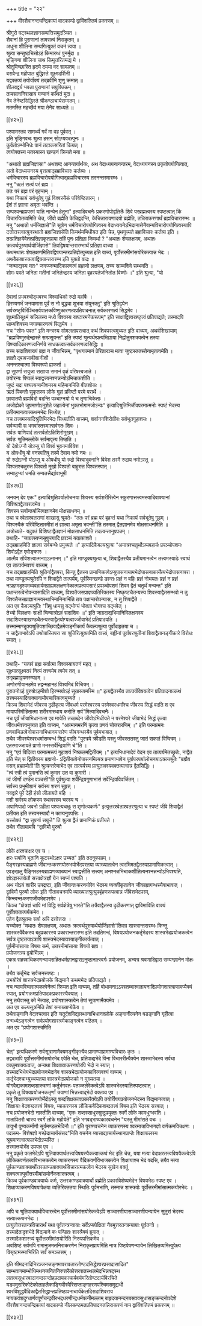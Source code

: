 +++
title = "२२"

+++
वीरशैवानन्दचन्द्रिकायां वादकाण्डे द्वाविंशतितमं प्रकरणम् ॥  
  
श्रीगुरो षट्स्थलज्ञानसम्पत्तिसमुदञ्चित ।  
शैवानां हि पुराणानां तामसत्वं निराकृतम् ॥  
अधुना शीलिना सम्यगित्युक्तं वचनं त्वया ।  
श्रुत्वा सन्तुष्टचित्तोऽहं किमारब्धं पुनर्मुदा ॥  
भृङ्गिणा शीलिना चाथ किमुत्तरितमद्य मे ।  
श्रोतुमिच्छास्ति हृदये दयया वद साम्प्रतम् ॥  
बसवेन्द्र महीपाल बुद्धिस्ते सूक्ष्मदर्शिनी ।  
यद्वक्तव्यं तयोर्वाक्यं तद्ब्रवीमि शृणु क्रमात् ॥  
शीलवद्वर्य भवता पुराणानां सयुक्तिकम् ।  
तामसत्वनिरासाय यन्मानं कथितं मुदा ॥  
नैव तेनेष्टसिद्धिस्ते श्रीकण्ठाचार्यसम्मतम् ।  
मतमस्ति महच्छैवं मया तेनैव साध्यते ॥

[[४२५]]

पश्यामस्तव सामर्थ्यं गर्वं मा वह पूर्ववत् ।  
इति भृङ्गिवचः श्रुत्वा हसन् सोऽप्यवदत्पुनः ॥  
कुर्वतोऽम्भोनिधेः पानं तटाकसरितां कियत् ।  
त्वयोक्तस्य मतस्यास्य खण्डनं क्रियते मया ॥  
  
"अथातो ब्रह्मजिज्ञासा" अथशब्द आनन्तर्यार्थकः, अथ वेदाध्ययनानन्तरम्, वेदाध्ययनस्य प्रकृतोपयोगित्वात्, अतो वेदाध्ययनस्य वृत्तत्वाद्ब्रह्मविचारः कर्तव्यः ।  
धर्मविचारस्य ब्रह्मविचारोपयोगित्वाद्ब्रह्मविचारस्य तदनन्तरमारम्भः ।  
ननु "ऋतं सत्यं परं ब्रह्म ।  
ततः परं ब्रह्म परं बृहन्तम् ।  
यथा निकायं सर्वभूतेषु गूढं विश्वस्यैकं परिवेष्टितारम् ।  
ईशं तं ज्ञात्वा अमृता भवन्ति ।  
सम्पश्यन्ब्रह्मपरमं याति नान्येन हेतुना" इत्यादिवचनैः प्रकरणोपोद्वलितैः शिवे परब्रह्मत्वस्य स्पष्टत्वात् किं विचारयितव्यमिति चेन्न, जीवो ब्रह्मेति केचिद्वदन्ति, केचिन्नारायणादयो ब्रह्मेति, तन्निराकरणार्थं ब्रह्मविचारारम्भः ॥  
ननु "अथातो धर्मजिज्ञासे"ति सूत्रेण धर्मविचारोपयोगित्वस्य वेदाध्ययनेऽभिदानात्तेनैवान्यविचारोपयोगित्वस्यापि दत्तोत्तरत्वात्पुनरथातो ब्रह्मजिज्ञासेति किमर्थमभिधीयत इति चेन्न, पृथगुच्यते ब्रह्मविचारः कर्तव्य इति ।   
तत्प्रतिज्ञयैवैतत्प्रतिज्ञाकृतप्राया तर्हि पुनः प्रतिज्ञा किमर्था ? "अथातः शेषलक्षणम्, अथातः क्रत्वर्थपुरुषार्थयोर्जिज्ञासे" तिवद्विषयान्तरारम्भार्थं प्रतिज्ञा वाच्या ।  
कथमथातः शेषलक्षणमितिवद्विषयान्तरप्रतिज्ञेत्युच्यत इति वाच्यं, पूर्वोत्तरमीमांसयोरेकत्वान्न भेदः ।   
अथवैकशास्त्रत्वाद्विषयान्तरारम्भ इति युक्तो वादः ॥  
"जन्माद्यस्य यतः" जगज्जन्मादिकारणत्वं ब्रह्मणो लक्षणम्, तच्च साम्बशिवे सम्भवति ।  
शोमः पवते जनिता मतीनां जनितेन्द्रस्य जनिता बृहस्पतेर्जनितोत विष्णोः ।" इति श्रुत्या, "यो

[[४२६]]

देवानां प्रभवश्चोद्भवश्च विश्वाधिको रुद्रो महर्षिः ।   
हिरण्यगर्भं जनयामास पूर्वं स नो बुद्ध्या शुभया संयुनक्तु" इति श्रुतिद्वयेन सर्वस्रष्टृविरिञ्चिसर्वपालकविष्णुकारणत्वप्रतिपादनात् सर्वकारणत्वं सिद्धमेव ।  
शूक्ष्मातिसूक्ष्मं सलिलस्य मध्ये विश्वस्य स्रष्टारमनेकरूपम्" इति साक्षाद्विश्वस्रष्टृत्वं प्रतिपाद्यते; तस्मादपि साम्बशिवस्य जगत्कारणत्वं सिद्धमेव ।  
नच "सोमः पवत" इति मन्त्रस्य सोमलतापरत्वात् कथं शिवपरत्वमुच्यत इति वाच्यम्, अथर्वशिखायाम् "ब्रह्मविष्णुरुद्रेन्द्रास्ते सम्प्रसूयन्त" इति स्पष्टं श्रुत्यर्थम्प्रत्यभिज्ञाया निह्नोतुमशक्यत्वेन तस्या विष्ण्वादिकारणत्वनिर्णये साधकत्वात्सर्वकारणत्वसिद्धिः ॥  
तच्च सदाशिवाख्यं ब्रह्म न जीवाभिन्नम्, "पृथगात्मानं प्रेरितारञ्च मत्वा जुष्टस्ततस्तेनामृतत्वमेति ।  
ज्ञाज्ञौ द्बावजावीशानीशौ ।   
अनन्तश्चात्मा विश्वरूपो ह्यकर्ता ।  
द्वा सुपर्णा सयुजा सखाया समानं वृक्षं परिषस्वजाते ।  
तयोरन्यः पिप्पलं स्वाद्वत्त्यनश्नन्नन्योऽभिचाकशीति ।  
जुष्टं यदा पश्यत्यन्यमीशमस्य महिमानमिति वीतशोकः ।  
ऋतं पिबन्तौ सुकृतस्य लोके गुहां प्रविष्टौ परमे परार्थे ।  
छायातपौ ब्रह्मविदो वदन्ति पञ्चाग्नयो ये च तृणाचिकेताः ।  
अजोह्येको जुषमाणोऽनुशेते जहात्येनां भुक्तभोगामजोऽन्यः" इत्यादिश्रुतिभिर्जीवपरमात्मनोः स्पष्टं भेदस्य प्रतीयमानत्वात्कथमभेदः सिध्येत् ।  
नच तत्त्वमस्यादिश्रुतिभिरभेदः सिध्यतीति वाच्यम्, शर्वाननशिरोग्रीवः सर्वभूतगुहाशयः ।   
सर्वव्यापी स भगवांस्तस्मात्सर्वगतः शिवः ।  
सर्वतः पाणिपादं तत्सर्वतोऽक्षिशिरोमुखम् ।  
सर्वतः श्रुतिमल्लोके सर्वमावृत्य तिष्ठति ।  
यो देवोऽग्नौ योऽप्सु यो विश्वं भुवनमाविवेश ।  
य ओषधीषु यो वनस्पतिषु तस्मै देवाय नमो नमः ॥  
यो रुद्रोऽग्नौ योऽप्सु य ओषधीषु यो रुद्रो विश्वाभुवनानि विवेश तस्मै रुद्राय नमोऽस्तु ॥  
विश्वतश्चक्षुरुत विश्वतो मुखो विश्वतो बाहुरुत विश्वतस्पात् ।  
सम्बाहुभ्यां धमति सम्पतत्त्रैर्द्यावाभूमी

[[४२७]]

जनयन् देव एकः" इत्यादिश्रुतिपर्यालोचनया शिवस्य सर्वशरीरित्वेन स्फुरणात्तत्त्वमस्यादिवाक्यानां विशिष्टाद्वैतपरत्वमेव ।  
शिवस्य सर्वान्तर्यामित्वज्ञानमेव मोक्षसाधनम् ॥  
तथा च श्वेताश्वतराणां शाखासु श्रूयते- "ततः परं ब्रह्म परं बृहन्तं यथा निकायं सर्वभूतेषु गूढम् ।   
विश्वस्यैकं परिवेष्टितारमीशं तं ज्ञात्वा अमृता भवन्ती"ति तस्मात् द्वैतज्ञानमेव मोक्षसाधनमिति ॥  
अत्रोच्यते- यदुक्तं विशिष्टाद्वैतज्ञानं मोक्षसाधनमिति तदत्यन्तानुपपन्नम् ।  
तथाहि- "जाग्रत्स्वप्नसुषुप्त्यादि प्रपञ्चं यत्प्रकाशते ।  
तद्ब्रह्माहमिति ज्ञात्वा सर्वबन्धैः प्रमुच्यते ॥" इत्यादिकैवल्यश्रुत्या "अमात्रश्चतुर्थोऽव्यवहार्यः प्रपञ्चोपशमः शिवोऽद्वैत एवोङ्कारः ।  
आत्मैव संविशत्यात्मनाऽऽत्मानम् ।" इति माण्डूक्यश्रुत्या च, शिवाद्वैतस्यैव प्रतीयमानत्वेन तत्त्वमस्यादेः स्वार्थ एव तात्पर्यमवश्यं वाच्यम् ।  
नच तद्ब्रह्माहमिति श्रुतिर्नाद्वैतपरा, किन्तु द्वैतस्य प्रामाणिकत्वेऽप्युपासनायामभेदोपासनाकार्येत्यभेदोपासनापरा ।  
तथा माण्डूक्यश्रुतेरपि न शिवाद्वैते तात्पर्यम्, पूर्वस्मिन्खण्डे ङान्तः प्रज्ञं न बहिः प्रज्ञं नोभयतः प्रज्ञं न प्रज्ञं नाप्रज्ञमदृश्यमव्यवहार्यमग्राह्यमलक्षणमेकात्मप्रत्ययसारं प्रपञ्चोपशमं शिवम द्वैतं चतुर्थं मन्यन्त" इति पक्षान्तरत्वेनोपन्यासादिति वाच्यम्, विश्वतैजसप्राज्ञव्यतिरिक्तस्य निष्कृष्टचैतन्यस्य शिवस्याद्वैतसम्भवो न तु विश्वतैजसप्राज्ञानामवस्थाभिमानिनामिति तत्र पक्षान्तरोपन्यासः, न तु शिवाद्वैते ।  
अत एव कैवल्यश्रुतिः "त्रिषु धामसु यद्भोग्यं भोक्ता भोगश्च यद्भवेत् ।  
तेभ्यो विलक्षणः साक्षी चिन्मात्रोऽहं सदाशिवः ॥" इति जाग्रदाद्यभिमानिविलक्षणस्य सदाशिवस्याखण्डचैतन्यस्याद्वैतयोग्यत्वाज्जीवाभेदं प्रतिपादयति ।   
तस्मान्माण्डूक्यश्रुतिवशाच्छिवाद्वैतमेवाङ्गीकार्यं कैवल्यश्रुत्या पूर्वोदाहृतया च ।  
न चाद्वैताभावेऽपि तथोपास्तिपरा सा श्रुतिरित्युक्तमिति वाच्यं, बह्वीनां पूर्वापरश्रुतीनां शिवाद्वैतानङ्गीकारे विरोधः स्यात् ।

[[४२८]]

तथाहि- "यत्परं ब्रह्म सर्वात्मा विश्वस्यायतनं महत् ।   
सूक्ष्मात्सूक्ष्मतरं नित्यं तत्त्वमेव त्वमेव तत् ॥  
तद्ब्रह्माद्वयमस्म्यहम् ।  
अणोरणीयानहमेव तद्वन्महानहं विश्वमिदं विचित्रम् ।  
पुरातनोऽहं पुरुषोऽहमीशो हिरण्मयोऽहं सुखरूपमस्मि ॥" इत्यद्वैतस्यैव तात्पर्यविषयत्वेन प्रतिपादनात्कथं तत्त्वमस्यादिवाक्यानामौपचारिकत्वमुच्यते ।  
किञ्च शिवाभेदं जीवस्य दृढीकृत्य जीवधर्म परमेश्वरस्य परमेश्वरधर्मांश्च जीवस्य सिद्धं वदति श एव मायापरिमौहितात्मा शरीरमास्थाय करोति सर्व"मित्यादिवचनैः ।  
नच पूर्वं जीवाभिधानात्स एव मायेति तच्छब्देन जीवोऽभिधीयते न परमेश्वरे जीवाभेदं सिद्धं कृत्वा जीवधर्मवत्त्वमुच्यत इति वाच्यम्, "आत्मानमरणिं कृत्वा प्रणवं चोत्तरारणिम् ।" इति परमात्मनः प्रणवाभिन्नत्वेनोपासनाभिधानमन्तरेण जीवगन्धस्यैव पूर्वमभावात् ।  
तथैव जीवस्येश्वरधर्मासम्बन्धं सिद्धं वदति "पुरत्रये क्रीडति यस्तु जीवस्ततस्तु जातं सकलं विचित्रम् ।  
एतस्माज्जायते प्राणो मनस्सर्वेन्द्रियाणि चे"ति ।  
ननु "एवं विदित्वा परमात्मरूपं गुहाशयं निष्कलमद्वितीयम् ।" इत्यभिधानादेवं वेदन एव तात्पर्यमेतच्छ्रुतेः, नाद्वैत इति चेत् स द्वितीयस्य ब्रह्मणो- ऽद्वितीयत्वेनोपासनमित्यत्र प्रमाणाभावेन पूर्वापरपर्यालोचनयाऽत्रत्यश्रुतेः "ब्रह्मैव वसन् ब्रह्माप्येती"ति श्रुत्यन्तरेणाभेद एव तात्पर्यस्य प्रत्युतावश्यवक्तव्यत्वान्न द्वैतसिद्धिः ।  
"त्वं स्त्री त्वं पुमानसि त्वं कुमार उत वा कुमारी ।  
त्वं जीर्णो दण्डेन वञ्चसी"ति पूर्वश्रुत्या शर्वेन्द्रियगुणाभासं सर्वेन्द्रियविवर्जितम् ।  
सर्वस्य प्रभुमीशानं सर्वस्य शरणं सुहृत् ।  
नवद्वारे पुरे देही हंसो लीलायते बहिः ।   
वशी सर्वस्य लोकस्य स्थावरस्य चरस्य च ।  
अपाणिपादो जवनो ग्रहीता पश्यत्यचक्षुः स शृणोत्यकर्णः" इत्युत्तरश्वेताश्वतरश्रुत्या च स्पष्टं जीवे शिवाद्वैतं प्रतीयत इति तत्त्वमस्यादौ न काप्यनुपपत्तिः ।  
यच्चोक्तं "द्वा सुपर्णा सयुजे" ति श्रुत्या द्वैतं प्रामाणिकं प्रतीयते ।  
तथैव गीतायामपि "द्वाविमौ पुरुषौ

[[४२९]]

लोके क्षरश्चाक्षर एव च ।  
क्षरः सर्वाणि भूतानि कूटस्थोऽक्षर उच्यत" इति तदनुपपन्नम् ।  
पैङ्गरहस्यब्राह्मणे जीवान्तःकरणयोरुभयोर्भेदपरतया व्याख्यातत्वेन त्वदभिमतद्वैतस्याप्रामाणिकत्वात् ।  
एवङ्खलु पैङ्गिरहस्यब्राह्मणव्याख्यानं स्वाद्वत्तीति सत्त्वम् अनश्नन्नभिचाकशीतित्यनश्नन्नन्योऽभिपश्यति, ज्ञोऽज्ञस्तावेतौ सत्त्वक्षेत्रज्ञौ येन स्वप्नं पश्यति ।  
अथ योऽयं शारीर उपद्रष्टा, इति जीवान्तःकरणयोरेव भेदस्य व्यक्तीकृतत्वेन जीवब्रह्मगन्धस्यैवाभावात् ।  
द्वाविमौ पुरुषौ लोक इति गीतावचनमपि व्याख्यातश्रुत्युपबृंहणरूपत्वान्न जीवेशभेदपरम्, किन्त्वन्तःकरणजीवभेदपरमेव ।  
किञ्च "क्षेत्रज्ञं चापि मां विद्धि सर्वक्षेत्रेषु भारते"ति तत्रैवाद्वैतस्य दृढीकरणात् द्वाविमाविति वाक्यं पूर्वोक्ततात्पर्यकमेव ।  
एतेन द्वैतश्रुतयः सर्वा अपि दत्तोत्तराः ।  
यच्चोक्त "मथातः शेषलक्षणम्, अथातः क्रत्वर्थपुरुषार्थयोर्जिज्ञासे"तिवन्न शास्त्रान्तरारम्भः किन्तु शास्त्रस्यैवैकस्य बहुप्रकारस्य प्रकारान्तरारम्भ इति तदतिमन्दं, विषयप्रयोजनकर्तृभेदस्य शास्त्रभेदप्रयोजकत्वेन सर्वत्र दृष्टतयाऽत्रापि शास्त्रभेदस्यावश्याङ्गीकार्यत्वात् ।   
पूर्वमीमांसायाः विषयः कर्म, उत्तरमीमांसायाः विषयो ब्रह्म ।   
प्रयोजनञ्च द्वयोर्भिन्नम् ।  
एकत्र सहस्राधिकरणन्यायसहितधर्मज्ञानद्वाराऽनुष्ठानात्स्वर्गः प्रयोजनम्, अन्यत्र श्रवणादिद्वारा सम्यग्ज्ञानेन मोक्षः ।  
तथैव कर्तृभेदः सर्वजनस्पष्टः ।  
उभयोरेवं शास्त्रभेदप्रयोजके विद्यमाने कथमभेदः प्रतिपाद्यते ।  
नच न्यायविचारात्मकत्वेनैक्यं क्रियत इति वाच्यम्, तर्हि बोधायनाऽऽपस्तम्बाश्वलायनादिप्रयोगशास्त्राणामप्यैक्यं स्यात्, प्रयोगक्रमप्रतिपादकप्रकारस्यैक्यात् ।  
ननु तथैवास्तु को नेत्याह, प्रयोगशास्त्रत्वेन तेषां सूत्राणामैक्यमेव ।  
अत एव कल्पसूत्रमिति तेषां समाख्याप्येकैव ।  
तथैवाङ्गानि वेदाश्चत्वार इति चतुर्दशविद्यास्थानाभिधानश्लोके अङ्गानीत्यनेन षडङ्गानि गृहीत्वा तन्मध्येऽङ्गत्वेन सर्वप्रयोगशास्त्रमेकाङ्गत्वेन पठितम् ।  
अत एव "प्रयोगशास्त्रमिति

[[४३०]]

चेत्" इत्यधिकरणे सर्वसूत्राणामैक्यमङ्गीकृत्यैव प्रामाण्याप्रामाण्यविचारः कृतः ।  
तद्वदत्रापि पूर्वोत्तरमीमांसयोरभेद एवेति चेन्न, प्रतिपाद्यभेदे विना विचाररीत्यैक्येन शास्त्राभेदस्य सर्वथा वक्तुमशक्यत्वात्, अन्यथा शिक्षाव्याकरणयोरपि भेदो न स्यात् ।  
तस्मादभिधेयभेदप्रयोजनभेदावेव शास्त्रभेदप्रयोजकावित्यवश्यं वाच्यम् ।  
कर्तृभेदश्चाभ्युच्चयतया शास्त्रभेदप्रयोजको न मुख्यतया ।  
योगवैद्यकामशब्दशास्त्राणां कर्तुर्भगवतः पतञ्जलेरेकत्वेऽपि शास्त्रभेदस्यातिस्पष्टत्वात् ।  
प्रकृते तु विषयप्रयोजनकतृर्णां त्रयाणां भिन्नत्त्वाद्भेदो वक्तव्य एव ।  
ननु शिक्षाव्याकरणयोर्भेदोऽस्तु शब्दशिक्षकत्वप्रकारैक्येऽपि तयोर्विषयप्रयोजनभेदस्य विद्यमानत्वात् ।  
शिक्षायाः वेदशब्दतत्त्वं विषयः, व्याकरणस्य लौकिकवैदिकशब्दतत्त्वं विषय इति भेदस्य सत्त्वात् ।  
नच प्रयोजनभेदो नास्तीति वाच्यम्, "एकः शब्दस्साधुस्सुष्ठुप्रयुक्तः स्वर्गे लोके कामधुग्भवति ।  
मातापितरौ चास्य स्वर्गे लोके महीयेते" इति भगवद्भाष्यकारवचनेन "यस्तु मीमांसते वचः ।  
तावुभौ पुण्यकर्माणौ सूर्यमण्डलभेदिनौ ॥" इति पुराणवचनेन व्याकरणस्य श्वरमात्राविभागज्ञो वर्णक्रमविचक्षणः ।  
पदक्रम- विशेषज्ञो गच्छेदाचार्यसंसद"मिति वचनेन व्यासाद्याचार्यस्थानप्राप्तेः शिक्षाफलस्य श्रूयमाणत्वात्फलभेदोऽप्यस्ति ।  
तस्मात्तयोर्भेद उपपन्न एव ।  
ननु प्रकृते फलभेदेऽपि श्रुतिवाक्यार्थतत्त्वविषयस्यैकत्वात्कथं भेद इति चेन्न, यया मत्या वेदाक्षरतत्त्वविषयैकत्वेऽपि लौकिकवर्णतत्त्वविभाजकत्वेन व्याकरणस्य वैदिकवर्णविभाजकत्वेन शिक्षायाश्च भेदं वदसि, तयैव मत्या पूर्वकाण्डवाक्यार्थोत्तरकाण्डवाक्यार्थविचारात्मकत्वेन भेदस्य सुखेन वक्तुं शक्यत्वात्पूर्वोत्तरमीमांसयोर्नैकशास्त्रत्वम् ।  
किञ्च पूर्वकाण्डवाक्यार्थः कर्म, उत्तरकाण्डवाक्यार्थो ब्रह्मेति प्रकारविशेष्यभेदेन विषयभेदः स्पष्ट एव ।   
शिक्षाव्याकरणविषयापेक्षया व्यतिरिक्ततया स्थितिः पूर्वमभाणि, तस्मान्न शास्त्रयोः पूर्वोत्तरमीमांसात्मकयोरभेदः ।

[[४३१]]

अपि च श्रुतिवाक्यार्थविचारत्त्वेन पूर्वोत्तरमीमांसयोरेकत्वेऽपि सञ्चारणीयासञ्चारणीयन्यायेन सुतुरां भेदस्य सत्वात्कथमभेदः ।   
प्रत्युतोत्तरतन्त्रविचारार्थं यथा पूर्वतन्त्रन्यायाः सर्वेऽप्यपेक्षिता नैवमुत्तरतन्त्रन्यायाः पूर्वतन्त्रे ।  
तस्मादेतादृशभेदे विद्यमाने कः पण्डितः शास्त्रैक्यं ब्रूयात् ।  
तस्मादैकशास्त्र्यं पूर्वोत्तरमीमांसयोरिति निरुपपत्तिकमेव ।  
अवशिष्टं सर्वमपि रामानुजमतनिराकरणेन निराकृतप्रायमिति नात्र पिष्टपेषणन्यायेन लिखितव्यमित्युपेक्ष्य विसृष्टमस्माभिरिति सर्वं समञ्जसम् ।  
  
इति श्रीमदनादिनिरञ्जनजङ्गमापरावतारतोण्टदसिद्धेश्वरप्रसादासादित" साम्भवागमाम्भोधिमथनजनितनिरुत्तरैकोत्तरशतस्थलभेदभिन्नषट्स्थ लतत्त्वसुधास्वादानन्दसन्दोहप्रदायकाचार्यवर्यमरितोण्टदार्यविरचिते यडवमुरारिकोटेकोलाहलैकाङ्गिवीरवैरिसप्ताङ्गहरणपश्चिमसमुद्राधी श्वरविशुद्धवैदिकाद्वैतसिद्धान्तप्रतिष्ठापनाचार्यकेलदिसदाशिवराय नायकवंशदुग्धार्णवपूर्णचन्द्रवीरभद्रधरणीन्द्रधर्मपत्नीमल्लाम् बाहृदयानन्दनबसववसुधासङ्क्रन्दनोपदेशे वीरशैवानन्दचन्द्रिकायां वादकाण्डे नीलकण्ठमतप्रतिपादनतन्निराकरणं नाम द्वाविंशतितमं प्रकरणम् ॥

[[४३२]]
